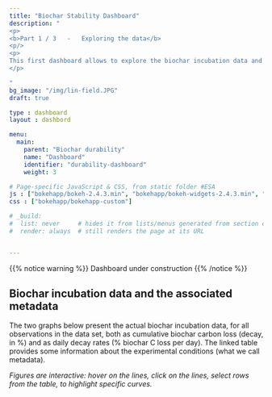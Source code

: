 ```yaml
---
title: "Biochar Stability Dashboard"
description: "
<p>
<b>Part 1 / 3   -   Exploring the data</b>
<p/>
<p>
This first dashboard allows to explore the biochar incubation data and the associated metadata, which were collected from the litterature and compiled in a single consistent format. 
</p>

"
bg_image: "/img/lin-field.JPG"
draft: true

type : dashboard
layout : dashbord

menu:
  main:
    parent: "Biochar durability"
    name: "Dashboard"
    identifier: "durability-dashboard"
    weight: 3

# Page-specific JavaScript & CSS, from static folder #ESA
js : ["bokehapp/bokeh-2.4.3.min", "bokehapp/bokeh-widgets-2.4.3.min", "bokehapp/bokeh-tables-2.4.3.min", "bokehapp/bokeh-gl-2.4.3.min", "bokehapp/bokeh-mathjax-2.4.3.min", ]
css : ["bokehapp/bokehapp-custom"]

# _build:
#  list: never     # hides it from lists/menus generated from section contents
#  render: always  # still renders the page at its URL


---
```

<div class="col-md-12">
{{% notice warning %}}
Dashboard under construction 
{{% /notice %}}
</div>

<!-- MAIN DASHBOARD -->
<section class="">
  <div class="container-fluid">
 
<div class="row">
  <div class="col-md-6 col-md-push-1">

## **Biochar incubation data and the associated metadata**
  
The two graphs below present the actual biochar incubation data, for all observations in the data set, both as cumulative biochar carbon loss (decay, in %) and as daily decay rates (% biochar C loss per day). The linked table provides some information about the experimental conditions (what we call metadata).

*Figures are interactive: hover on the lines, click on the lines, select rows from the table, to highlight specific curves.*


  </div>
</div>

<div class="row">
<div id="component_1" style="height:90vh; margin:0 5% 1% 5%; max-width: 90%;" >
    <div class="bk-root" id="7d585b7e-fba4-4f38-9308-3405cc4af5d1" data-root-id="1795"></div>    <br />
    <br />
</div>
</div>

</div>
</section>

<!-- DATA DOWNLOAD  -->
<section class="section-sm section-dark">
<div class="container">
<div class="row">
  <div class="col-md-9 col-md-push-1">

## **Download all the data**

All the data shown above (and the code to deal with it) is available for download in various format:
* Get it from *GitHub* [(data + code)](https://github.com/SLU-biochar/biocharStability)
* Get it in *.xlsx* format [(data only)](https://github.com/SLU-biochar/biocharStability/blob/main/biocharStability/database/biochar_incubation_database_2022-12_SI4Manuscript.xlsx)
* Get it in *.json* format (data only)

## **Scroll down for more**

Below, more interactive figures and text analyses are provided. They reproduce the results from our pre-print article published [here](https://doi.org/10.1016/j.geoderma.2023.116761).

  </div>
</div>
</div>
</section>

<!-- FURTHER FIGURES -->
<section class="">
<div class="container-fluid">

<div class="row">
  <div class="col-md-6 col-md-push-1">

## **What biomass types were used?**

  </div>
</div>

<div class="row">
<div class="col-md-7">
<div id="component_2" style="max-height:90vh; margin:0 5% 1% 5%;" >
    <div class="bk-root" id="8409e091-e1ce-4743-8942-3bf7c21dabf7" data-root-id="2401"></div>    <br />
</div>
</div>

<div class="col-md-3">
<div id="component_text_2">

### **Most biochars were derived from wood**

Most observations were from wood-derived biochars (74 observations). Other biomass types used were crop residues (29, mainly corncob, rice straw or wheat straw), grass (18, mainly miscanthus), manure (4) and biosolids (1). 



### **Some feedstocks are preferred for practical reasons**

Biomass with a C4 carbon fixation pathway (e.g., maize, miscanthus, sugarcane) has been commonly used as it is a cheaper and easier way to perform isotopic analyses than with labelled biomass.



### **Wood-derived biochars have much lower ash content than other feedstocks**

A key difference between the biochar from different feedstocks is the ash content. 

</div>
</div>
</div>

</div>
</section>

<!-- FURTHER FIGURES -->
<section class="">
<div class="container-fluid">

<div class="row">
  <div class="col-md-6 col-md-push-1">

## **What pyrolysis conditions types were used?**

  </div>
</div>

<div class="row">
<div class="col-md-7">
<div id="component_3" style="margin-bottom:3rem;" >
    <div class="bk-root" id="f982bdaf-f103-4140-baeb-1625b889cf0a" data-root-id="2884"></div>    <br />
</div>
</div>

<div class="col-md-3">
<div id="component_text_3">


### **Most biochars were from slow pyrolysis**

The vast majority of observations used biochar produced via slow pyrolysis (119 observations), while only a handful of observations are available for gasification (4), hydrothermal carbonisation (2), or flash pyrolysis (1).


### **Most biochars were produced at lab-scale**

In most cases, the pyrolysis was performed in laboratory bench scale reactors, although some commercial pyrolysis reactors have also been used (mainly when using a biomass feedstock with a C4 carbon fixating pathway, for practical reasons).

### **Pyrolysis temperature, heating rate, and residence time**

Pyrolysis conditions are usually described using the highest treatment temperature (HHT, °C), the heating rate (HR, °C/min) and the residence time (RT, min) at the HHT. The HHT is nearly always reported in incubation studies, although it is recognised that HHT is difficult to determine in large scale (commercial) reactors due to non homogenous heat distribution. Likewise, HR and RT are mostly reported for laboratory produced biochar where these parameters are well controlled. A common possible source of misinterpretation, for the RT, is that some studies report an overall RT inside the reactor (from start to end of pyrolysis process, possibly including drying time) while other report the RT at HHT. Here, only RT at HHT were included in the database leading to some missing data.

The range of HHT investigated spans from, with 200 to 800°C, with most values in the range of 400-600°C. One experiment used a gasification biochar produced at a much higher temperature of 1200°C. HR spanned between 2.5°C/min and up to 51°C/min. Finally, RT is mostly short, between 40 minutes and 3 hours, although the effect of longer residence time was tested in some cases, up to 72 hours.

From this exploration, it can be drawn that there is a gap in coverage of biochar produced at higher temperatures (> 700°C) and that coverage of the lower range of temperature could be improved as it is likely to be associated with lower stability and non-linearity. Likewise, conditions other than slow pyrolysis should also better covered (at least, in the literature performing incubation with isotopic analysis), including hydro-thermal carbonisation, gasification, and fast/flash pyrolysis.

</div>
</div>
</div>

</div>
</section>

<section>
</section>

<div id="bokeh_component_scripts">
<script type="text/javascript" src="../component_3.js"></script>
<script type="text/javascript" src="../component_2.js"></script>
<script type="text/javascript" src="../component_1.js"></script>
</div>